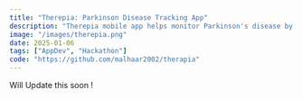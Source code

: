 ```yaml
---
title: "Therepia: Parkinson Disease Tracking App"
description: "Therepia mobile app helps monitor Parkinson's disease by using advanced sensors like accelerometers and gyroscopes to track vibrations and movement. With Machine Learning, it analyzes patterns to understand how medication affects symptoms, offering an innovative, home-based solution."
image: "/images/therepia.png"
date: 2025-01-06
tags: ["AppDev", "Hackathon"]
code: "https://github.com/malhaar2002/therapia"
---
```


Will Update this soon !
